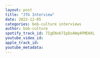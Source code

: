 ```yaml
---
layout: post
title: "JTG Interview"
date: 2022-12-05
categories: bob-culture interviews
author: bob-culture
spotify_track_id: 7IgENx67IpDsAWq4FMEHXL
youtube_video_id: 
apple_track_id: 
youtube_metadata: 
---
```

